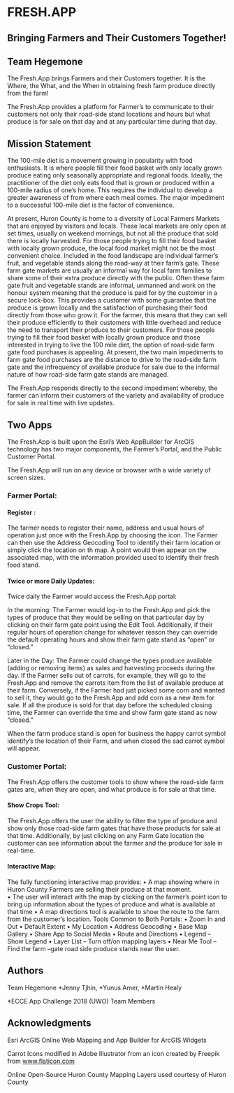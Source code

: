 # FRESH.APP
## Bringing Farmers and Their Customers Together!
## Team Hegemone

The Fresh.App brings Farmers and their Customers together. It is the Where, the What, and the When in obtaining fresh farm produce directly from the farm!

The Fresh.App provides a platform for Farmer’s to communicate to their customers not only their road-side stand locations and hours but what produce is for sale on that day and at any particular time during that day.


## Mission Statement

The 100-mile diet is a movement growing in popularity with food enthusiasts. It is where people fill their food basket with only locally grown produce eating only seasonally appropriate and regional foods. Ideally, the practitioner of the diet only eats food that is grown or produced within a 100-mile radius of one’s home. This requires the individual to develop a greater awareness of from where each meal comes.  The major impediment to a successful 100-mile diet is the factor of convenience.

At present, Huron County is home to a diversity of Local Farmers Markets that are enjoyed by visitors and locals. These local markets are only open at set times, usually on weekend mornings, but not all the produce that sold there is locally harvested. For those people trying to fill their food basket with locally grown produce, the local food market might not be the most convenient choice. 
Included in the food landscape are individual farmer’s fruit, and vegetable stands along the road-way at their farm’s gate. These farm gate markets are usually an informal way for local farm families to share some of their extra produce directly with the public.  Often these farm gate fruit and vegetable stands are informal, unmanned and work on the honour system meaning that the produce is paid for by the customer in a secure lock-box.  This provides a customer with some guarantee that the produce is grown locally and the satisfaction of purchasing their food directly from those who grow it. For the farmer, this means that they can sell their produce efficiently to their customers with little overhead and reduce the need to transport their produce to their customers. For those people trying to fill their food basket with locally grown produce and those interested in trying to live the 100 mile diet, the option of road-side farm gate food purchases is appealing. At present, the two main impediments to farm gate food purchases are the distance to drive to the road-side farm gate and the infrequency of available produce for sale due to the informal nature of how road-side farm gate stands are managed. 

The Fresh.App responds directly to the second impediment whereby, the farmer can inform their customers of the variety and availability of produce for sale in real time with live updates.

## Two Apps
The Fresh.App is built upon the Esri’s Web AppBuilder for ArcGIS technology has two major components, the Farmer’s Portal, and the Public Customer Portal.

The Fresh.App will run on any device or browser with a wide variety of screen sizes.

### Farmer Portal:

#### Register :

The farmer needs to register their name, address and usual hours of operation just once with the Fresh.App by choosing the   icon. The Farmer can then use the Address Geocoding Tool to identify their farm location or simply click the location on th map. A point would then appear on the associated map, with the information provided used to identify their fresh food stand.

#### Twice or more Daily Updates:

Twice daily the Farmer would access the Fresh.App portal:

In the morning:  The Farmer would log-in to the Fresh.App and pick the types of produce that they would be selling on that particular day by clicking on their farm gate point using the Edit  Tool. Additionally, if their regular hours of operation change for whatever reason they can override the default operating hours and show their farm gate stand as “open” or “closed.”

Later in the Day:  The Farmer could change the types produce available (adding or removing items) as sales and harvesting proceeds during the day. If the Farmer sells out of carrots, for example, they will go to the Fresh.App and remove the carrots item from the list of available produce at their farm. Conversely, if the Farmer had just picked some corn and wanted to sell it, they would go to the Fresh.App and add corn as a new item for sale. If all the produce is sold for that day before the scheduled closing time, the Farmer can override the time and show farm gate stand as now “closed.”

When the farm produce stand is open for business the happy carrot symbol identify’s the location of their Farm, and when closed the   sad carrot symbol will appear.

### Customer Portal:
The Fresh.App offers the customer tools to show where the road-side farm gates are, when they are open, and what produce is for sale at that time. 

#### Show Crops Tool:
The Fresh.App offers the user the ability to filter the type of produce and show only those road-side farm gates that have those products for sale at that time. Additionally, by just clicking on any Farm Gate location the customer can see information about the farmer and the produce for sale in real-time.

#### Interactive Map:
The fully functioning interactive map provides:
•	A map showing where in Huron County Farmers are selling their produce at that moment.  
•	The user will interact with the map by clicking on the farmer’s point icon to bring up information about the types of produce and what is available at that time
•	A map directions tool is available to show the route to the farm from the customer’s location.
Tools Common to Both Portals:
•	Zoom In and Out 
•	Default Extent
•	My Location
•	Address Geocoding
•	Base Map Gallery
•	Share App to Social Media
•	Route and Directions
•	Legend – Show Legend
•	Layer List – Turn off/on mapping layers
•	Near Me Tool – Find the farm –gate road side produce stands near the user.


## Authors
Team Hegemone
*Jenny Tjhin,
*Yunus Amer,
*Martin Healy

*ECCE App Challenge 2018 (UWO) Team Members

## Acknowledgments
Esri ArcGIS Online Web Mapping and App Builder for ArcGIS Widgets

Carrot Icons modified in Adobe Illustrator from an icon created by Freepik from www.flaticon.com

Online Open-Source Huron County Mapping Layers used courtesy of Huron County


